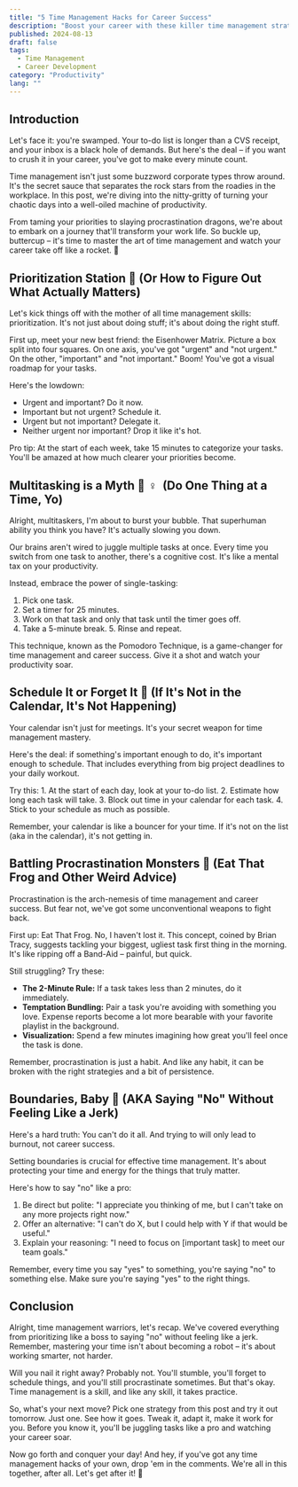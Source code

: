 ```yaml
---
title: "5 Time Management Hacks for Career Success"
description: "Boost your career with these killer time management strategies. Learn to prioritize, defeat procrastination, and set boundaries for ultimate success."
published: 2024-08-13
draft: false
tags:
  - Time Management
  - Career Development
category: "Productivity"
lang: ""
---
```


<!-- ![Hero Image](./heroImage.jpg) -->

## Introduction

Let's face it: you're swamped. Your to-do list is longer than a CVS receipt, and your inbox is a black hole of demands. But here's the deal – if you want to crush it in your career, you've got to make every minute count.

Time management isn't just some buzzword corporate types throw around. It's the secret sauce that separates the rock stars from the roadies in the workplace. In this post, we're diving into the nitty-gritty of turning your chaotic days into a well-oiled machine of productivity.

From taming your priorities to slaying procrastination dragons, we're about to embark on a journey that'll transform your work life. So buckle up, buttercup – it's time to master the art of time management and watch your career take off like a rocket. 🚀


## Prioritization Station 🚉 (Or How to Figure Out What Actually Matters)

Let's kick things off with the mother of all time management skills: prioritization. It's not just about doing stuff; it's about doing the right stuff.

First up, meet your new best friend: the Eisenhower Matrix. Picture a box split into four squares. On one axis, you've got "urgent" and "not urgent." On the other, "important" and "not important." Boom! You've got a visual roadmap for your tasks.

Here's the lowdown:

- Urgent and important? Do it now.
- Important but not urgent? Schedule it.
- Urgent but not important? Delegate it.
- Neither urgent nor important? Drop it like it's hot.

Pro tip: At the start of each week, take 15 minutes to categorize your tasks. You'll be amazed at how much clearer your priorities become.

## Multitasking is a Myth 🙅 ‍♀ ️ (Do One Thing at a Time, Yo)

Alright, multitaskers, I'm about to burst your bubble. That superhuman ability you think you have? It's actually slowing you down.

Our brains aren't wired to juggle multiple tasks at once. Every time you switch from one task to another, there's a cognitive cost. It's like a mental tax on your productivity.

Instead, embrace the power of single-tasking:

1. Pick one task.
2. Set a timer for 25 minutes.
3. Work on that task and only that task until the timer goes off.
4. Take a 5-minute break. 5. Rinse and repeat.

This technique, known as the Pomodoro Technique, is a game-changer for time management and career success. Give it a shot and watch your productivity soar.

## Schedule It or Forget It 📅 (If It's Not in the Calendar, It's Not Happening)

Your calendar isn't just for meetings. It's your secret weapon for time management mastery.

Here's the deal: if something's important enough to do, it's important enough to schedule. That includes everything from big project deadlines to your daily workout.

Try this: 1. At the start of each day, look at your to-do list. 2. Estimate how long each task will take. 3. Block out time in your calendar for each task. 4. Stick to your schedule as much as possible.

Remember, your calendar is like a bouncer for your time. If it's not on the list (aka in the calendar), it's not getting in.

## Battling Procrastination Monsters 👾 (Eat That Frog and Other Weird Advice)

Procrastination is the arch-nemesis of time management and career success. But fear not, we've got some unconventional weapons to fight back.

First up: Eat That Frog. No, I haven't lost it. This concept, coined by Brian Tracy, suggests tackling your biggest, ugliest task first thing in the morning. It's like ripping off a Band-Aid – painful, but quick.

Still struggling? Try these:

- **The 2-Minute Rule:** If a task takes less than 2 minutes, do it immediately.
- **Temptation Bundling:** Pair a task you're avoiding with something you love. Expense reports become a lot more bearable with your favorite playlist in the background.
- **Visualization:** Spend a few minutes imagining how great you'll feel once the task is done.

Remember, procrastination is just a habit. And like any habit, it can be broken with the right strategies and a bit of persistence.

## Boundaries, Baby 🚧 (AKA Saying "No" Without Feeling Like a Jerk)

Here's a hard truth: You can't do it all. And trying to will only lead to burnout, not career success.

Setting boundaries is crucial for effective time management. It's about protecting your time and energy for the things that truly matter.

Here's how to say "no" like a pro:

1. Be direct but polite: "I appreciate you thinking of me, but I can't take on any more projects right now."
2. Offer an alternative: "I can't do X, but I could help with Y if that would be useful."
3. Explain your reasoning: "I need to focus on [important task] to meet our team goals."

Remember, every time you say "yes" to something, you're saying "no" to something else. Make sure you're saying "yes" to the right things.

## Conclusion

Alright, time management warriors, let's recap. We've covered everything from prioritizing like a boss to saying "no" without feeling like a jerk. Remember, mastering your time isn't about becoming a robot – it's about working smarter, not harder.

Will you nail it right away? Probably not. You'll stumble, you'll forget to schedule things, and you'll still procrastinate sometimes. But that's okay. Time management is a skill, and like any skill, it takes practice.

So, what's your next move? Pick one strategy from this post and try it out tomorrow. Just one. See how it goes. Tweak it, adapt it, make it work for you. Before you know it, you'll be juggling tasks like a pro and watching your career soar.

Now go forth and conquer your day! And hey, if you've got any time management hacks of your own, drop 'em in the comments. We're all in this together, after all. Let's get after it! 💪
